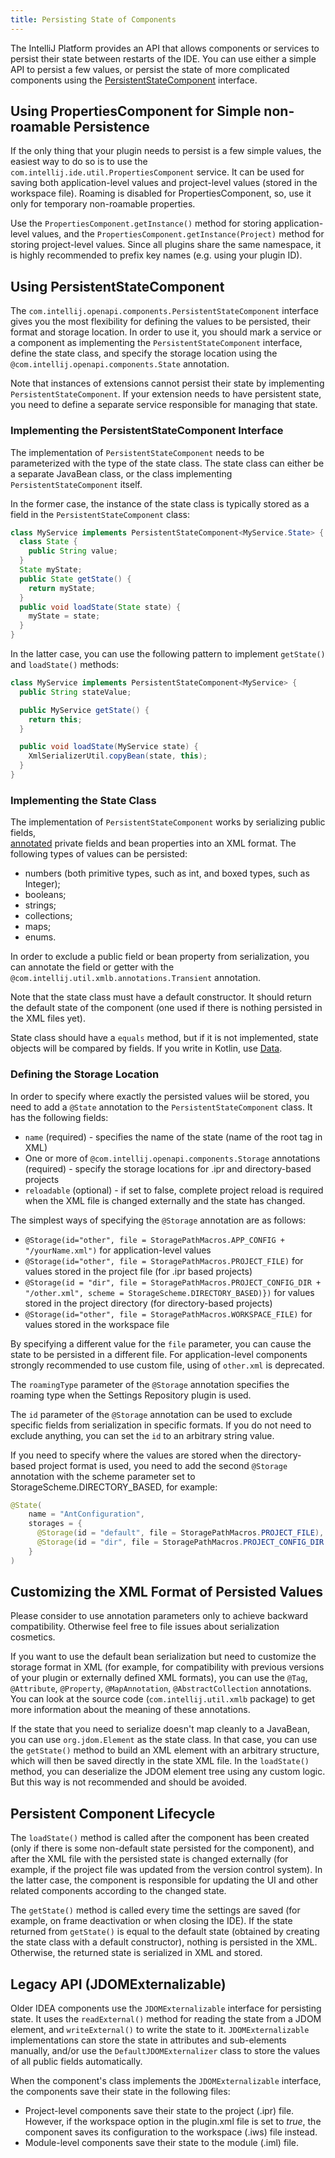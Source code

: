 ```yaml
---
title: Persisting State of Components
---
```



The IntelliJ Platform provides an API that allows components or services to persist their state between restarts of the IDE.
You can use either a simple API to persist a few values, or persist the state of more complicated components using the 
[PersistentStateComponent](https://upsource.jetbrains.com/idea-community/file/1731d054af4ca27aa827c03929e27eeb0e6a8366/platform/core-api/src/com/intellij/openapi/components/PersistentStateComponent.java) 
interface.

## Using PropertiesComponent for Simple non-roamable Persistence

If the only thing that your plugin needs to persist is a few simple values, the easiest way to do so is to use the `com.intellij.ide.util.PropertiesComponent` service. It can be used for saving both application-level values and project-level values (stored in the workspace file). Roaming is disabled for PropertiesComponent, so, use it only for temporary non-roamable properties.

Use the `PropertiesComponent.getInstance()` method for storing application-level values, and the `PropertiesComponent.getInstance(Project)` method for storing project-level values.
Since all plugins share the same namespace, it is highly recommended to prefix key names (e.g. using your plugin ID).

## Using PersistentStateComponent

The `com.intellij.openapi.components.PersistentStateComponent` interface gives you the most flexibility for defining the values to be persisted, their format and storage location. In order to use it, you should mark a service or a component as implementing the `PersistentStateComponent` interface, define the state class, and specify the storage location using the `@com.intellij.openapi.components.State` annotation.

Note that instances of extensions cannot persist their state by implementing `PersistentStateComponent`. If your extension needs to have persistent state, you need to define a separate service responsible for managing that state.

### Implementing the PersistentStateComponent Interface

The implementation of `PersistentStateComponent` needs to be parameterized with the type of the state class. The state class can either be a separate JavaBean class, or the class implementing `PersistentStateComponent` itself.

In the former case, the instance of the state class is typically stored as a field in the `PersistentStateComponent` class:

```java
class MyService implements PersistentStateComponent<MyService.State> {
  class State {
    public String value;
  }
  State myState;
  public State getState() {
    return myState;
  }
  public void loadState(State state) {
    myState = state;
  }
}
```

In the latter case, you can use the following pattern to implement `getState()` and `loadState()` methods:

```java
class MyService implements PersistentStateComponent<MyService> {
  public String stateValue;

  public MyService getState() {
    return this;
  }

  public void loadState(MyService state) {
    XmlSerializerUtil.copyBean(state, this);
  }
}
```

### Implementing the State Class

The implementation of `PersistentStateComponent` works by serializing public fields,  
[annotated](https://github.com/JetBrains/intellij-community/tree/master/platform/util/src/com/intellij/util/xmlb/annotations) 
private fields and bean properties into an XML format. The following types of values can be persisted:

*  numbers (both primitive types, such as int, and boxed types, such as Integer);
*  booleans;
*  strings;
*  collections;
*  maps;
*  enums.

In order to exclude a public field or bean property from serialization, you can annotate the field or getter with the `@com.intellij.util.xmlb.annotations.Transient` annotation.

Note that the state class must have a default constructor. 
It should return the default state of the component (one used if there is nothing persisted in the XML files yet).

State class should have a `equals` method, but if it is not implemented, state objects will be compared by fields. 
If you write in Kotlin, use [Data](http://kotlinlang.org/docs/reference/data-classes.html).

### Defining the Storage Location

In order to specify where exactly the persisted values wiil be stored, you need to add a `@State` annotation to the `PersistentStateComponent` class. 
It has the following fields:

* `name` (required) - specifies the name of the state (name of the root tag in XML)
* One or more of `@com.intellij.openapi.components.Storage` annotations (required) - specify the storage locations for .ipr and  directory-based projects
* `reloadable` (optional) - if set to false, complete project reload is required when the XML file is changed externally and the state has changed.

The simplest ways of specifying the `@Storage` annotation are as follows:

* `@Storage(id="other", file = StoragePathMacros.APP_CONFIG + "/yourName.xml")` for application-level values
* `@Storage(id="other", file = StoragePathMacros.PROJECT_FILE)` for values stored in the project file (for .ipr based projects)
* `@Storage(id = "dir", file = StoragePathMacros.PROJECT_CONFIG_DIR + "/other.xml", scheme = StorageScheme.DIRECTORY_BASED)})` for values stored in the project directory (for directory-based projects)
* `@Storage(id="other", file = StoragePathMacros.WORKSPACE_FILE)` for values stored in the workspace file

By specifying a different value for the `file` parameter, you can cause the state to be persisted in a different file. For application-level components strongly recommended to use custom file, using of `other.xml` is deprecated.

The `roamingType` parameter of the `@Storage` annotation specifies the roaming type when the Settings Repository plugin is used.

The `id` parameter of the `@Storage` annotation can be used to exclude specific fields from serialization in specific formats. 
If you do not need to exclude anything, you can set the `id` to an arbitrary string value.

If you need to specify where the values are stored when the directory-based project format is used, you need to add the second `@Storage` annotation with the scheme parameter set to StorageScheme.DIRECTORY_BASED, for example:


```java
@State(
    name = "AntConfiguration",
    storages = {
      @Storage(id = "default", file = StoragePathMacros.PROJECT_FILE),
      @Storage(id = "dir", file = StoragePathMacros.PROJECT_CONFIG_DIR + "/ant.xml", scheme = StorageScheme.DIRECTORY_BASED)
    }
)
```

## Customizing the XML Format of Persisted Values

Please consider to use annotation parameters only to achieve backward compatibility. 
Otherwise feel free to file issues about serialization cosmetics.

If you want to use the default bean serialization but need to customize the storage format in XML (for example, for compatibility with previous versions of your plugin or externally defined XML formats), you can use the `@Tag`, `@Attribute`, `@Property`, `@MapAnnotation`, `@AbstractCollection` annotations. 
You can look at the source code (`com.intellij.util.xmlb` package) to get more information about the meaning of these annotations.

If the state that you need to serialize doesn't map cleanly to a JavaBean, you can use `org.jdom.Element` as the state class. 
In that case, you can use the `getState()` method to build an XML element with an arbitrary structure, which will then be saved directly in the state XML file. 
In the `loadState()` method, you can deserialize the JDOM element tree using any custom logic. 
But this way is not recommended and should be avoided.

## Persistent Component Lifecycle

The `loadState()` method is called after the component has been created (only if there is some non-default state persisted for the component), and after the XML file with the persisted state is changed externally (for example, if the project file was updated from the version control system). In the latter case, the component is responsible for updating the UI and other related components according to the changed state.

The `getState()` method is called every time the settings are saved (for example, on frame deactivation or when closing the IDE). If the state returned from `getState()` is equal to the default state (obtained by creating the state class with a default constructor), nothing is persisted in the XML. Otherwise, the returned state is serialized in XML and stored.

## Legacy API (JDOMExternalizable)

Older IDEA components use the `JDOMExternalizable` interface for persisting state. 
It uses the `readExternal()` method for reading the state from a JDOM element, and `writeExternal()` to write the state to it. 
`JDOMExternalizable` implementations can store the state in attributes and sub-elements manually, and/or use the `DefaultJDOMExternalizer` class to store the values of all public fields automatically.

When the component's class implements the `JDOMExternalizable` interface, the components save their state in the following files:

* Project-level components save their state to the project (.ipr) file. However, if the workspace option in the plugin.xml file is set to _true_, the component saves its configuration to the workspace (.iws) file instead.
* Module-level components save their state to the module (.iml) file.
